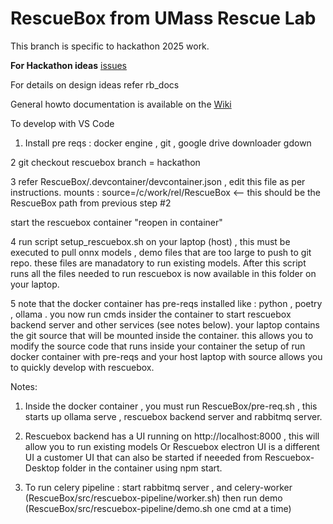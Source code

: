 # RescueBox from UMass Rescue Lab

This branch is specific to hackathon 2025 work.

**For Hackathon ideas** [issues](https://github.com/UMass-Rescue/RescueBox/issues)

For details on design ideas refer rb_docs

General howto documentation is available on the [Wiki](https://github.com/UMass-Rescue/RescueBox/wiki)

To develop with VS Code
1. Install pre reqs : docker engine , git , google drive downloader gdown

2 git checkout rescuebox branch = hackathon
  
3 refer RescueBox/.devcontainer/devcontainer.json , edit this file as per instructions.
  mounts : source=/c/work/rel/RescueBox <-- this should be the RescueBox path from previous step #2

  start the rescuebox container "reopen in container"

4 run script setup_rescuebox.sh on your laptop (host) , this must be executed to pull onnx models , demo files that are too large to push to git repo. these files are manadatory to run existing models. After this  script runs all the files 
needed to run rescuebox is now available in this folder on your laptop.

5 note that the docker container has pre-reqs installed like : python , poetry , ollama .
  you now run cmds insider the container to start rescuebox backend server and other services (see notes below).
  your laptop contains the git source that will be mounted inside the container. this allows you to modify the  source code that runs inside your container
the setup of run docker container with pre-reqs and your host laptop with source allows you to quickly develop with rescuebox.

Notes:
1. Inside the docker container , you must run RescueBox/pre-req.sh , this starts up ollama serve , rescuebox backend server and rabbitmq server. 

2. Rescuebox backend has a UI running on http://localhost:8000 , this will allow you to run existing models
 Or
 Rescuebox electron UI is a different UI a customer UI that can also be started if neeeded from Rescuebox-Desktop folder in the container using npm start.

4. To run celery pipeline : start rabbitmq server , and celery-worker (RescueBox/src/rescuebox-pipeline/worker.sh) then run demo (RescueBox/src/rescuebox-pipeline/demo.sh one cmd at a time)